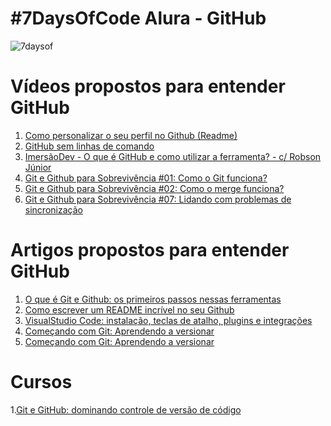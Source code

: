 <h1> #7DaysOfCode Alura - GitHub </h1>

![7daysof](https://github.com/RenWro/7DaysOfCode-GitHub/assets/134458911/b38ca43b-907a-479e-a651-13791e7c603a)

<h1>Vídeos propostos para entender GitHub</h1>

1. [Como personalizar o seu perfil no Github (Readme)](https://www.youtube.com/watch?v=TsaLQAetPLU) <br>
2. [GitHub sem linhas de comando](https://www.youtube.com/watch?v=vhqTiQdUHfY)<br>
3. [ImersãoDev - O que é GitHub e como utilizar a ferramenta? - c/ Robson Júnior](https://www.youtube.com/watch?v=nec3n02idMw)<br>
4. [Git e Github para Sobrevivência #01: Como o Git funciona?](https://www.youtube.com/watch?v=BAmvmaKQklQ&list=PLh2Y_pKOa4Uf-cUQOVNGlz_GVHx8QYoE6&index=2)<br>
5. [Git e Github para Sobrevivência #02: Como o merge funciona?](https://www.youtube.com/watch?v=t_UND1if4eI)<br>
6. [Git e Github para Sobrevivência #07: Lidando com problemas de sincronização](https://www.youtube.com/watch?v=CbCn5_4WtP0)<br>




<h1>Artigos propostos para entender GitHub</h1>

1. [O que é Git e Github: os primeiros passos nessas ferramentas](https://www.alura.com.br/artigos/o-que-e-git-github?utm_medium=email&_hsenc=p2ANqtz-8jb5vf0B1IL-Wy-ov9WgqTXXApAkY6Pbc1l2S4Xo3gvSaKL9y6_YD8B6UvYq9_OKyF8HSE8dZgmp9qlHpVboQt-rqVlw&_hsmi=231299753&utm_content=231299753&utm_source=hs_automation)
2. [Como escrever um README incrível no seu Github](https://www.alura.com.br/artigos/escrever-bom-readme?utm_medium=email&_hsenc=p2ANqtz--Acj9fucRgryPfTKPU1CxBYwym1ywKjEQFUj4DKv0DuDv_o9b6hnz_jd_UB8B_CsCTkBc863rlMW0jz1Y9bcR3Z1rKVQ&_hsmi=231299753&utm_content=231299753&utm_source=hs_automation)
3. [VisualStudio Code: instalação, teclas de atalho, plugins e integrações](https://www.alura.com.br/artigos/visualstudio-code-instalacao-teclas-de-atalho-plugins-e-integracoes?utm_medium=email&_hsenc=p2ANqtz--9VZyxeVH0QgEFZf0vDiIPm-VT55QFZGkcHIV-1UtSqb-7JWObVcd8FtpRvI5texrZcs4GGKCgCLsj_9CpKZoPTcSEXA&_hsmi=231299862&utm_content=231299862&utm_source=hs_automation)
4. [Começando com Git: Aprendendo a versionar](https://www.alura.com.br/artigos/comecando-com-git-aprendendo-versionar?utm_medium=email&_hsenc=p2ANqtz-9pSo85qvRhz1LnVVipFs-2FxtAhtQXIgsFvsE0gT48_dAYHObdiejDsS-ykEbNvzKwhSJYCZMmayUiUtZNBJB5O2M9ug&_hsmi=231300195&utm_content=231300195&utm_source=hs_automation)
5. [Começando com Git: Aprendendo a versionar](https://www.alura.com.br/artigos/comecando-com-git-aprendendo-versionar?utm_medium=email&_hsenc=p2ANqtz-9pSo85qvRhz1LnVVipFs-2FxtAhtQXIgsFvsE0gT48_dAYHObdiejDsS-ykEbNvzKwhSJYCZMmayUiUtZNBJB5O2M9ug&_hsmi=231300195&utm_content=231300195&utm_source=hs_automation)


<h1>Cursos</h1>

1.[Git e GitHub: dominando controle de versão de código](https://www.alura.com.br/curso-online-git-github-dominando-controle-versao-codigo)
